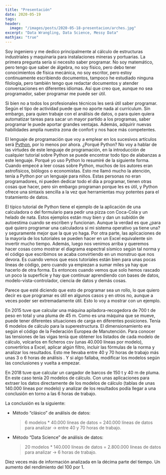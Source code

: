 ```yaml
---
title: "Presentación"
date: 2020-05-19
tags:
header:
  image: "/images/posts/2020-05-18-presentacion/arches.jpg"
excerpt: "Data Wrangling, Data Science, Messy Data"
mathjax: "true"
---
```


Soy ingeniero y me dedico principalmente al cálculo de estructuras industriales y maquinaria para instalaciones mineras y portuarias. La primera pregunta sería si necesito saber programar. No soy matemático, pero tengo que saber de álgebra, no soy físico, pero debo tener conocimientos de física mecánica, no soy escritor, pero estoy continuamente escribiendo documentos, tampoco he estudiado ninguna filología, pero también tengo que redactar documentos y atender conversaciones en diferentes idiomas. Así que creo que, aunque no sea programador, saber programar me puede ser útil.

Si bien no a todos los profesionales técnicos les será útil saber programar. Según el tipo de actividad puede que no aporte nada al currículum. Sin embargo, para quien trabaje con el análisis de datos, o para quien quiera automatizar tareas para sacar un mayor partido a los programas, saber programar le puede aportar grandes ventajas. Además, adquirir nuevas habilidades amplía nuestra zona de confort y nos hace más competentes.

El lenguaje de programación que voy a emplear en los sucesivos artículos será [Python](https://www.python.org/), por lo menos por ahora. ¿Porqué Python? No voy a hablar de las virtudes de este lenguaje de programación, en la introducción de cualquier tutorial sobre Python se puede encontrar todo tipo de alabanzas a este lenguaje. Porqué yo uso Python lo resumiré de la siguiente forma. Cuando empecé a leer cosas sobre Python, muchos de los autores eran astrofísicos, biólogos o economistas. Esto me llamó mucho la atención, tenía a Python por un lenguaje para niños. Estas personas no eran programadores, ni pueden dedicar todo el día a programar, tienen otras cosas que hacer, pero sin embargo programan porque les es útil, y Python ofrece una sintaxis sencilla a la vez que herramientas muy potentes para el tratamiento de datos.

El típico tutorial de Python tiene el ejemplo de la aplicación de una calculadora o del formulario para pedir una pizza con Coca-Cola y un helado de nata. Estos ejemplos están muy bien y dan un subidón de autoestima cuando se escriben y funcionan. Aunque la verdad es que ¿para qué quiero programar una calculadora si mi sistema operativo ya tiene una? y seguramente mejor que la que yo haga. Por otra parte, las aplicaciones de la mayoría de los tutoriales se pueden hacer en un Excel equivalente sin invertir mucho tiempo. Además, luego nos venimos arriba y queremos hacer cosas como mostrar el diagrama espectral sísmico según tal norma y el código que escribimos se acaba convirtiendo en un monstruo que nos devora. Es cuando vemos que esos tutoriales están bien para unas pocas líneas de código, pero cuando ya empiezan a sumar miles ya hay que hacerlo de otra forma. Es entonces cuando vemos que solo hemos rascado un poco la superficie y hay que continuar aprendiendo con bases de datos, modelo-vista-controlador, ciencia de datos y demás cosas.

Parece que esté diciendo que esto de programar sea un rollo, lo que quiero decir es que programar es útil en algunos casos y en otros no, aunque a veces poder ser extremadamente útil. Esto lo voy a mostrar con un ejemplo.

En 2015 tuve que calcular una máquina apiladora-recogedora de 700 t de peso en total y una pluma de 45 m. Como es una máquina que se mueve, puede tener diferentes situaciones de carga en diferentes posiciones. Tenía 6 modelos de cálculo para la superestructura. El dimensionamiento era según el código de la Federación Europea de Manutención. Para conocer las tensiones de las vigas tenía que obtener los listados de cada modelo de cálculo, volcarlos en ficheros csv (unas 40.000 líneas por modelo), convertirlos a Excel, aplicar algún filtro, incluir las fórmulas de la norma y analizar los resultados. Esto me llevaba entre 40 y 70 horas de trabajo más unas 3 o 6 horas de análisis . Y si algo fallaba, modificar los modelos según las conclusiones y vuelta a empezar.

En 2018 tuve que calcular un cargador de barcos de 150 t y 40 m de pluma. En este caso tenía 20 modelos de cálculo. Con unas aplicaciones para extraer los datos directamente de los modelos de cálculo (tablas de unas 140.000 líneas por modelo) y analizar de los resultados podía llegar a una conclusión en torno a las 6 horas de trabajo.

La conclusión es la siguiente:

* Método “clásico” de análisis de datos:

  >6 modelos * 40.000 líneas de datos = 240.000 líneas de datos para analizar → entre 40 y 70 horas de trabajo.

* Método “Data Science” de análisis de datos:

  >20 modelos * 140.000 líneas de datos = 2.800.000 líneas de datos para analizar → 6 horas de trabajo.

Diez veces más de información analizada en la décima parte del tiempo. Un aumento del rendimiento del 100 por 1.
